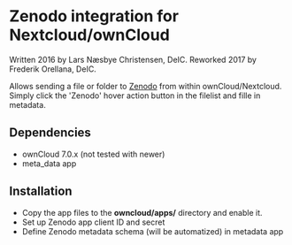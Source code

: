 # Zenodo integration for Nextcloud/ownCloud

Written 2016 by Lars Næsbye Christensen, DeIC.
Reworked 2017 by Frederik Orellana, DeIC.

Allows sending a file or folder to [Zenodo](http://zenodo.org) from within ownCloud/Nextcloud.
Simply click the 'Zenodo' hover action button in the filelist and fille in metadata.

## Dependencies 

 * ownCloud 7.0.x (not tested with newer)
 * meta_data app

## Installation

* Copy the app files to the **owncloud/apps/** directory and enable it.
* Set up Zenodo app client ID and secret
* Define Zenodo metadata schema (will be automatized) in metadata app

